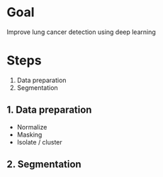 # Goal
Improve lung cancer detection using deep learning

# Steps
1. Data preparation
2. Segmentation

## 1. Data preparation

* Normalize
* Masking
* Isolate / cluster

## 2. Segmentation

